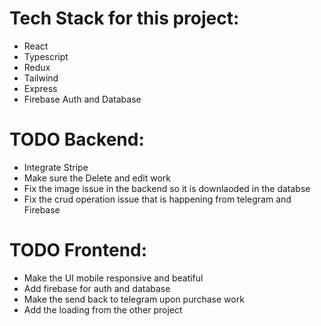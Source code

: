 # Tech Stack for this project:
- React
- Typescript
- Redux
- Tailwind
- Express
- Firebase Auth and Database
# TODO Backend:
- Integrate Stripe
- Make sure the Delete and edit work
- Fix the image issue in the backend so it is downlaoded in the databse
- Fix the crud operation issue that is happening from telegram and Firebase
# TODO Frontend:
- Make the UI mobile responsive and beatiful
- Add firebase for auth and database
- Make the send back to telegram upon purchase work
- Add the loading from the other project



